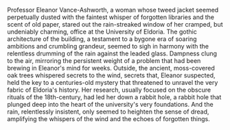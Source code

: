 Professor Eleanor Vance-Ashworth, a woman whose tweed jacket seemed perpetually dusted with the faintest whisper of forgotten libraries and the scent of old paper, stared out the rain-streaked window of her cramped, but undeniably charming, office at the University of Eldoria.  The gothic architecture of the building, a testament to a bygone era of soaring ambitions and crumbling grandeur, seemed to sigh in harmony with the relentless drumming of the rain against the leaded glass.  Dampness clung to the air, mirroring the persistent weight of a problem that had been brewing in Eleanor's mind for weeks.  Outside, the ancient, moss-covered oak trees whispered secrets to the wind, secrets that, Eleanor suspected, held the key to a centuries-old mystery that threatened to unravel the very fabric of Eldoria's history.  Her research, usually focused on the obscure rituals of the 18th-century, had led her down a rabbit hole, a rabbit hole that plunged deep into the heart of the university's very foundations. And the rain, relentlessly insistent, only seemed to heighten the sense of dread, amplifying the whispers of the wind and the echoes of forgotten things.

